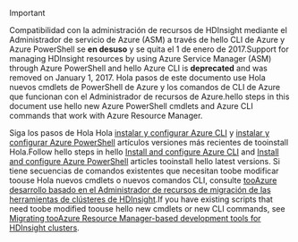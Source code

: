 > [!IMPORTANT]
> <span data-ttu-id="52ea8-101">Compatibilidad con la administración de recursos de HDInsight mediante el Administrador de servicio de Azure (ASM) a través de hello CLI de Azure y Azure PowerShell se **en desuso** y se quita el 1 de enero de 2017.</span><span class="sxs-lookup"><span data-stu-id="52ea8-101">Support for managing HDInsight resources by using Azure Service Manager (ASM) through Azure PowerShell and hello Azure CLI is **deprecated** and was removed on January 1, 2017.</span></span> <span data-ttu-id="52ea8-102">Hola pasos de este documento use Hola nuevos cmdlets de PowerShell de Azure y los comandos de CLI de Azure que funcionan con el Administrador de recursos de Azure.</span><span class="sxs-lookup"><span data-stu-id="52ea8-102">hello steps in this document use hello new Azure PowerShell cmdlets and Azure CLI commands that work with Azure Resource Manager.</span></span>
> 
> <span data-ttu-id="52ea8-103">Siga los pasos de Hola Hola [instalar y configurar Azure CLI](../articles/cli-install-nodejs.md) y [instalar y configurar Azure PowerShell](/powershell/azureps-cmdlets-docs) artículos versiones más recientes de tooinstall Hola.</span><span class="sxs-lookup"><span data-stu-id="52ea8-103">Follow hello steps in hello [Install and configure Azure CLI](../articles/cli-install-nodejs.md) and [Install and configure Azure PowerShell](/powershell/azureps-cmdlets-docs) articles tooinstall hello latest versions.</span></span> <span data-ttu-id="52ea8-104">Si tiene secuencias de comandos existentes que necesitan toobe modificar toouse Hola nuevos cmdlets o nuevos comandos CLI, consulte [tooAzure desarrollo basado en el Administrador de recursos de migración de las herramientas de clústeres de HDInsight](../articles/hdinsight/hdinsight-hadoop-development-using-azure-resource-manager.md).</span><span class="sxs-lookup"><span data-stu-id="52ea8-104">If you have existing scripts that need toobe modified toouse hello new cmdlets or new CLI commands, see [Migrating tooAzure Resource Manager-based development tools for HDInsight clusters](../articles/hdinsight/hdinsight-hadoop-development-using-azure-resource-manager.md).</span></span>
> 
> 


